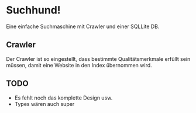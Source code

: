 # Suchhund!
Eine einfache Suchmaschine mit Crawler und einer SQLLite DB.

## Crawler
Der Crawler ist so eingestellt, dass bestimmte Qualitätsmerkmale erfüllt sein
müssen, damit eine Website in den Index übernommen wird.

## TODO
* Es fehlt noch das komplette Design usw.
* Types wären auch super